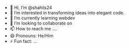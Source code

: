- 👋 Hi, I’m @shahils24
- 👀 I’m interested in transforming ideas into elegant code.
- 🌱 I’m currently learning webdev
- 💞️ I’m looking to collaborate on 
- 📫 How to reach me ....
- 😄 Pronouns: He/Him
- ⚡ Fun fact: ...

<!---
shahils24/shahils24 is a ✨ special ✨ repository because its `README.md` (this file) appears on your GitHub profile.
You can click the Preview link to take a look at your changes.
--->
